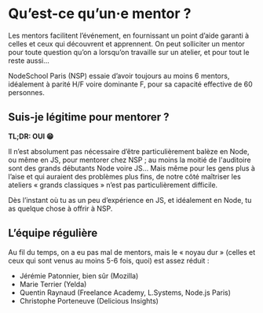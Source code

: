 # Qu’est-ce qu’un·e mentor ?

Les mentors facilitent l’événement, en fournissant un point d’aide garanti à celles et ceux qui découvrent et apprennent. On peut solliciter un mentor pour toute question qu’on a lorsqu’on travaille sur un atelier, et pour tout le reste aussi…

NodeSchool Paris (NSP) essaie d’avoir toujours au moins 6 mentors, idéalement à parité H/F voire dominante F, pour sa capacité effective de 60 personnes.

## Suis-je légitime pour mentorer ?

**TL;DR: OUI 😁**

Il n’est absolument pas nécessaire d’être particulièrement balèze en Node, ou même en JS, pour mentorer chez NSP ; au moins la moitié de l'auditoire sont des grands débutants Node voire JS… Mais même pour les gens plus à l’aise et qui auraient des problèmes plus fins, de notre côté maîtriser les ateliers « grands classiques » n’est pas particulièrement difficile.

Dès l’instant où tu as un peu d’expérience en JS, et idéalement en Node, tu as quelque chose à offrir à NSP.

## L’équipe régulière

Au fil du temps, on a eu pas mal de mentors, mais le « noyau dur » (celles et ceux qui sont venus au moins 5-6 fois, quoi) est assez réduit :

- Jérémie Patonnier, bien sûr (Mozilla)
- Marie Terrier (Yelda)
- Quentin Raynaud (Freelance Academy, L.Systems, Node.js Paris)
- Christophe Porteneuve (Delicious Insights)
